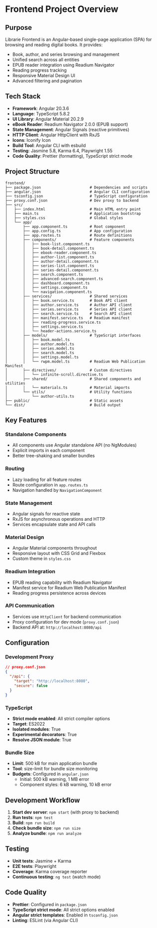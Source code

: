 # Frontend Project Overview

## Purpose
Librarie Frontend is an Angular-based single-page application (SPA) for browsing and reading digital books. It provides:
- Book, author, and series browsing and management
- Unified search across all entities
- EPUB reader integration using Readium Navigator
- Reading progress tracking
- Responsive Material Design UI
- Advanced filtering and pagination

## Tech Stack
- **Framework**: Angular 20.3.6
- **Language**: TypeScript 5.8.2
- **UI Library**: Angular Material 20.2.9
- **eBook Reader**: Readium Navigator 2.0.0 (EPUB support)
- **State Management**: Angular Signals (reactive primitives)
- **HTTP Client**: Angular HttpClient with RxJS
- **Icons**: Iconify Icon
- **Build Tool**: Angular CLI with esbuild
- **Testing**: Jasmine 5.8, Karma 6.4, Playwright 1.55
- **Code Quality**: Prettier (formatting), TypeScript strict mode

## Project Structure
```
frontend/
├── package.json                      # Dependencies and scripts
├── angular.json                      # Angular CLI configuration
├── tsconfig.json                     # TypeScript configuration
├── proxy.conf.json                   # Dev proxy to backend
├── src/
│   ├── index.html                    # Main HTML entry point
│   ├── main.ts                       # Application bootstrap
│   ├── styles.css                    # Global styles
│   └── app/
│       ├── app.component.ts          # Root component
│       ├── app.config.ts             # App configuration
│       ├── app.routes.ts             # Route definitions
│       ├── components/               # Feature components
│       │   ├── book-list.component.ts
│       │   ├── book-detail.component.ts
│       │   ├── ebook-reader.component.ts
│       │   ├── author-list.component.ts
│       │   ├── author-detail.component.ts
│       │   ├── series-list.component.ts
│       │   ├── series-detail.component.ts
│       │   ├── search.component.ts
│       │   ├── advanced-search.component.ts
│       │   ├── dashboard.component.ts
│       │   ├── settings.component.ts
│       │   └── navigation.component.ts
│       ├── services/                 # Shared services
│       │   ├── book.service.ts       # Book API client
│       │   ├── author.service.ts     # Author API client
│       │   ├── series.service.ts     # Series API client
│       │   ├── search.service.ts     # Search API client
│       │   ├── manifest.service.ts   # Readium manifest
│       │   ├── reading-progress.service.ts
│       │   ├── settings.service.ts
│       │   └── header-actions.service.ts
│       ├── models/                   # TypeScript interfaces
│       │   ├── book.model.ts
│       │   ├── author.model.ts
│       │   ├── series.model.ts
│       │   ├── search.model.ts
│       │   ├── settings.model.ts
│       │   └── rwpm.model.ts         # Readium Web Publication Manifest
│       ├── directives/               # Custom directives
│       │   └── infinite-scroll.directive.ts
│       ├── shared/                   # Shared components and utilities
│       │   └── materials.ts          # Material imports
│       └── utils/                    # Utility functions
│           └── author-utils.ts
├── public/                           # Static assets
└── dist/                             # Build output
```

## Key Features
### Standalone Components
- All components use Angular standalone API (no NgModules)
- Explicit imports in each component
- Better tree-shaking and smaller bundles

### Routing
- Lazy loading for all feature routes
- Route configuration in `app.routes.ts`
- Navigation handled by `NavigationComponent`

### State Management
- Angular signals for reactive state
- RxJS for asynchronous operations and HTTP
- Services encapsulate state and API calls

### Material Design
- Angular Material components throughout
- Responsive layout with CSS Grid and Flexbox
- Custom theme in `styles.css`

### Readium Integration
- EPUB reading capability with Readium Navigator
- Manifest service for Readium Web Publication Manifest
- Reading progress persistence across devices

### API Communication
- Services use `HttpClient` for backend communication
- Proxy configuration for dev mode (`proxy.conf.json`)
- Backend API at: `http://localhost:8080/api`

## Configuration
### Development Proxy
```json
// proxy.conf.json
{
  "/api": {
    "target": "http://localhost:8080",
    "secure": false
  }
}
```

### TypeScript
- **Strict mode enabled**: All strict compiler options
- **Target**: ES2022
- **Isolated modules**: True
- **Experimental decorators**: True
- **Resolve JSON module**: True

### Bundle Size
- **Limit**: 500 kB for main application bundle
- **Tool**: size-limit for bundle size monitoring
- **Budgets**: Configured in `angular.json`
  - Initial: 500 kB warning, 1 MB error
  - Component styles: 6 kB warning, 10 kB error

## Development Workflow
1. **Start dev server**: `npm start` (with proxy to backend)
2. **Run tests**: `npm test`
3. **Build**: `npm run build`
4. **Check bundle size**: `npm run size`
5. **Analyze bundle**: `npm run analyze`

## Testing
- **Unit tests**: Jasmine + Karma
- **E2E tests**: Playwright
- **Coverage**: Karma coverage reporter
- **Continuous testing**: `ng test` (watch mode)

## Code Quality
- **Prettier**: Configured in `package.json`
- **TypeScript strict mode**: All strict options enabled
- **Angular strict templates**: Enabled in `tsconfig.json`
- **Linting**: ESLint (via Angular CLI)
